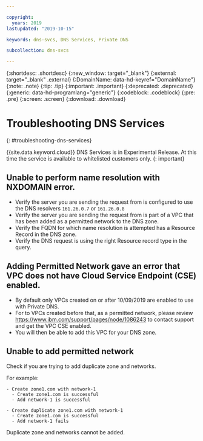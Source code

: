 ```yaml
---

copyright:
  years: 2019
lastupdated: "2019-10-15"

keywords: dns-svcs, DNS Services, Private DNS

subcollection: dns-svcs

---
```



{:shortdesc: .shortdesc}
{:new_window: target="_blank"}
{:external: target="_blank" .external}
{:DomainName: data-hd-keyref="DomainName"}
{:note: .note}
{:tip: .tip}
{:important: .important}
{:deprecated: .deprecated}
{:generic: data-hd-programlang="generic"}
{:codeblock: .codeblock}
{:pre: .pre}
{:screen: .screen}
{:download: .download}

# Troubleshooting DNS Services
{: #troubleshooting-dns-services}

{{site.data.keyword.cloud}} DNS Services is in Experimental Release. At this time the service is available to whitelisted customers only.
{: important}


## Unable to perform name resolution with NXDOMAIN error.
* Verify the server you are sending the request from is configured to use the DNS resolvers `161.26.0.7` or `161.26.0.8` 
* Verify the server you are sending the request from is part of a VPC that has been added as a permitted network to the DNS zone.
* Verify the FQDN for which name resolution is attempted has a Resource Record in the DNS zone. 
* Verify the DNS request is using the right Resource record type in the query.

## Adding Permitted Network gave an error that VPC does not have Cloud Service Endpoint (CSE) enabled. 
* By default only VPCs created on or after 10/09/2019 are enabled to use with Private DNS. 
* For to VPCs created before that, as a permitted network, please review https://www.ibm.com/support/pages/node/1086243 to contact support and get the VPC CSE enabled. 
* You will then be able to add this VPC for your DNS zone.

## Unable to add permitted network
Check if you are trying to add duplicate zone and networks.

For example:
```
- Create zone1.com with network-1
  - Create zone1.com is successful
  - Add network-1 is successful

- Create duplicate zone1.com with network-1
  - Create zone1.com is successful
  - Add network-1 fails
```

Duplicate zone and networks cannot be added.
